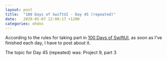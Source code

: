 ```yaml
---
layout: post
title:  "100 Days of SwiftUI - Day 45 (repeated)"
date:   2020-05-07 12:00:17 +1200
categories: ohdos
---
```

According to the rules for taking part in [100 Days of SwiftUI](https://www.hackingwithswift.com/100/swiftui), as soon as I've finished each day, I have to post about it.

The topic for Day 45 (repeated) was: Project 9, part 3
